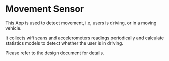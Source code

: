 # Movement Sensor

This App is used to detect movement, i.e, users is driving, or in a moving vehicle.

It collects wifi scans and accelerometers readings periodically and calculate statistics models to
detect whether the user is in driving.

Please refer to the design document for details.
